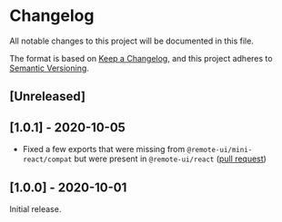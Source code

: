 # Changelog

All notable changes to this project will be documented in this file.

The format is based on [Keep a Changelog](https://keepachangelog.com/en/1.0.0/),
and this project adheres to [Semantic Versioning](https://semver.org/spec/v2.0.0.html).

## [Unreleased]

## [1.0.1] - 2020-10-05

- Fixed a few exports that were missing from `@remote-ui/mini-react/compat` but were present in `@remote-ui/react` ([pull request](https://github.com/Shopify/remote-ui/pull/26))

## [1.0.0] - 2020-10-01

Initial release.
